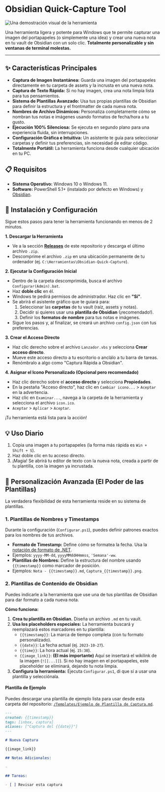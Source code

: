 # Obsidian Quick-Capture Tool

![Una demostración visual de la herramienta](.github/readme-images/Send2Obsidian%20imágenes.excalidraw.png)

Una herramienta ligera y potente para Windows que te permite capturar una imagen del portapapeles (o simplemente una idea) y crear una nueva nota en tu vault de Obsidian con un solo clic. **Totalmente personalizable y sin ventanas de terminal molestas.**

---

## ✨ Características Principales

-   **Captura de Imagen Instantánea:** Guarda una imagen del portapapeles directamente en tu carpeta de assets y la incrusta en una nueva nota.
-   **Captura de Texto Rápida:** Si no hay imagen, crea una nota limpia lista para tus pensamientos.
-   **Sistema de Plantillas Avanzado:** Usa tus propias plantillas de Obsidian para definir la estructura y el frontmatter de cada nueva nota.
-   **Nombres de Archivo Dinámicos:** Personaliza completamente cómo se nombran tus notas e imágenes usando formatos de fecha/hora a tu gusto.
-   **Ejecución 100% Silenciosa:** Se ejecuta en segundo plano para una experiencia fluida, sin interrupciones.
-   **Configuración Gráfica e Intuitiva:** Un asistente te guía para seleccionar carpetas y definir tus preferencias, sin necesidad de editar código.
-   **Totalmente Portátil:** La herramienta funciona desde cualquier ubicación en tu PC.

## 📋 Requisitos

-   **Sistema Operativo:** Windows 10 o Windows 11.
-   **Software:** PowerShell 5.1+ (instalado por defecto en Windows) y [Obsidian](https://obsidian.md/).

## 🚀 Instalación y Configuración

Sigue estos pasos para tener la herramienta funcionando en menos de 2 minutos.

**1. Descargar la Herramienta**
   - Ve a la sección [**Releases**](https://github.com/Wilberucx/Send2Obsidian/releases/tag/tool) de este repositorio y descarga el último archivo `.zip`.
   - Descomprime el archivo `.zip` en una ubicación permanente de tu ordenador (ej. `C:\Herramientas\Obsidian-Quick-Capture`).

**2. Ejecutar la Configuración Inicial**
   - Dentro de la carpeta descomprimida, busca el archivo `Configurar(Admin).bat`.
   - Haz **doble clic** en él.
   - Windows te pedirá permisos de administrador. Haz clic en **"Sí"**.
   - Se abrirá el asistente gráfico que te guiará para:
     1.  Seleccionar las **carpetas** de tu vault (raíz, assets y notas).
     2.  Decidir si quieres usar una **plantilla de Obsidian** (¡recomendado!).
     3.  Definir los **formatos de nombre** para tus notas e imágenes.
   - Sigue los pasos y, al finalizar, se creará un archivo `config.json` con tus preferencias.

**3. Crear el Acceso Directo**
   - Haz clic derecho sobre el archivo `Lanzador.vbs` y selecciona **Crear acceso directo**.
   - Mueve este acceso directo a tu escritorio o anclálo a tu barra de tareas.
   - Renómbralo a algo como "Captura Rápida a Obsidian".

**4. Asignar el Icono Personalizado (Opcional pero recomendado)**
   - Haz clic derecho sobre el **acceso directo** y selecciona **Propiedades**.
   - En la pestaña "Acceso directo", haz clic en `Cambiar icono...` > `Aceptar` en la advertencia.
   - Haz clic en `Examinar...`, navega a la carpeta de la herramienta y selecciona el archivo `icon.ico`.
   - `Aceptar` > `Aplicar` > `Aceptar`.

¡Tu herramienta está lista para la acción!

## 💡 Uso Diario

1.  Copia una imagen a tu portapapeles (la forma más rápida es `Win + Shift + S`).
2.  Haz doble clic en tu acceso directo.
3.  ¡Magia! Se abrirá tu editor de texto con la nueva nota, creada a partir de tu plantilla, con la imagen ya incrustada.

## 🔧 Personalización Avanzada (El Poder de las Plantillas)

La verdadera flexibilidad de esta herramienta reside en su sistema de plantillas.

### 1. Plantillas de Nombres y Timestamps

Durante la configuración (`Configurar.ps1`), puedes definir patrones exactos para los nombres de tus archivos.
-   **Formato de Timestamp:** Define cómo se formatea la fecha. Usa la [notación de formato de .NET](https://docs.microsoft.com/en-us/dotnet/standard/base-types/custom-date-and-time-format-strings).
  - Ejemplos: `yyyy-MM-dd`, `yyyyMMddHHmmss`, `'Semana'-ww`.
-   **Plantillas de Nombres:** Define la estructura del nombre usando `{{timestamp}}` como marcador de posición.
  - Ejemplos: `Nota - {{timestamp}}.md`, `Captura_{{timestamp}}.png`.

### 2. Plantillas de Contenido de Obsidian

Puedes indicarle a la herramienta que use una de tus plantillas de Obsidian para dar formato a cada nueva nota.

**Cómo funciona:**
1.  **Crea tu plantilla en Obsidian.** Diseña un archivo `.md` en tu vault.
2.  **Usa los placeholders especiales:** La herramienta buscará y reemplazará estos marcadores en tu plantilla:
    -   `{{timestamp}}`: La marca de tiempo completa (con tu formato personalizado).
    -   `{{date}}`: La fecha actual (ej. `2023-10-27`).
    -   `{{time}}`: La hora actual (ej. `15:30`).
    -   `{{image_link}}`: **(El más importante)** Aquí se insertará el wikilink de la imagen (`![[...]]`). Si no hay imagen en el portapapeles, este placeholder se eliminará, dejando tu nota limpia.
3.  **Configura la herramienta:** Ejecuta `Configurar.ps1`, di que sí a usar una plantilla y selecciónala.

#### Plantilla de Ejemplo

Puedes descargar una plantilla de ejemplo lista para usar desde esta carpeta del repositorio: [`/Templates/Ejemplo de Plantilla de Captura.md`](https://github.com/Wilberucx/Send2Obsidian/blob/main/Template.md).

```markdown
---
created: {{timestamp}}
tags: [inbox, captura]
aliases: ["Captura del {{date}}"]
---

# Nueva Captura

{{image_link}}

## Notas Adicionales:

- 

## Tareas:

- [ ] Revisar esta captura
```


